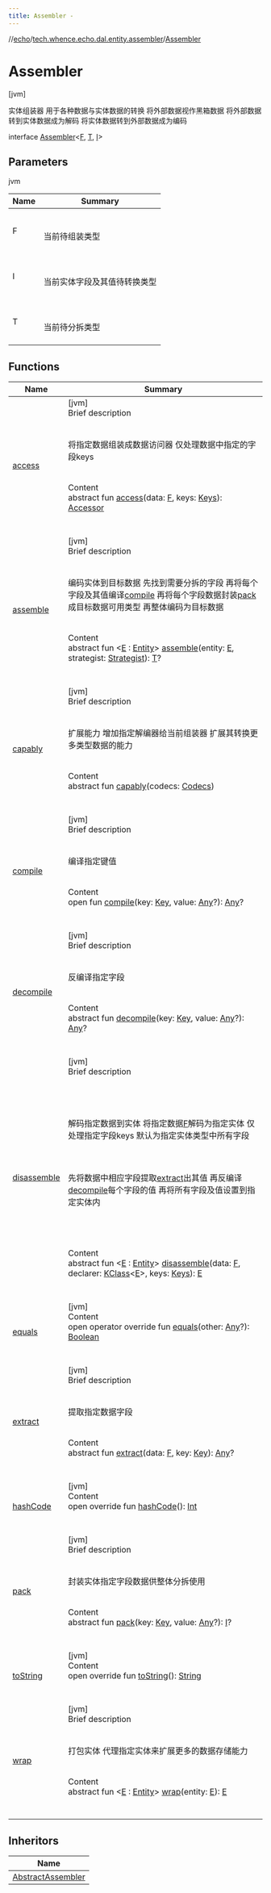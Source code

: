 ```yaml
---
title: Assembler -
---
```

//[echo](../../index.md)/[tech.whence.echo.dal.entity.assembler](../index.md)/[Assembler](index.md)



# Assembler  
 [jvm] 

实体组装器 用于各种数据与实体数据的转换 将外部数据视作黑箱数据 将外部数据转到实体数据成为解码 将实体数据转到外部数据成为编码

interface [Assembler](index.md)<[F](index.md), [T](index.md), [I](index.md)>   


## Parameters  
  
jvm  
  
|  Name|  Summary| 
|---|---|
| F| <br><br>当前待组装类型<br><br>
| I| <br><br>当前实体字段及其值待转换类型<br><br>
| T| <br><br>当前待分拆类型<br><br>
  


## Functions  
  
|  Name|  Summary| 
|---|---|
| [access](access.md)| [jvm]  <br>Brief description  <br><br><br>将指定数据组装成数据访问器 仅处理数据中指定的字段keys<br><br>  <br>Content  <br>abstract fun [access](access.md)(data: [F](index.md), keys: [Keys](../../tech.whence.echo.dal.schema.key/-keys/index.md)): [Accessor](../../tech.whence.echo.container.accessor/-accessor/index.md)  <br><br><br>
| [assemble](assemble.md)| [jvm]  <br>Brief description  <br><br><br>编码实体到目标数据 先找到需要分拆的字段 再将每个字段及其值编译[compile](compile.md) 再将每个字段数据封装[pack](pack.md)成目标数据可用类型 再整体编码为目标数据<br><br>  <br>Content  <br>abstract fun <[E](assemble.md) : [Entity](../../tech.whence.echo.dal.entity/-entity/index.md)> [assemble](assemble.md)(entity: [E](assemble.md), strategist: [Strategist](../../tech.whence.echo.strategy/-strategist/index.md)): [T](index.md)?  <br><br><br>
| [capably](capably.md)| [jvm]  <br>Brief description  <br><br><br>扩展能力 增加指定解编器给当前组装器 扩展其转换更多类型数据的能力<br><br>  <br>Content  <br>abstract fun [capably](capably.md)(codecs: [Codecs](../../tech.whence.echo.codec/-codecs/index.md))  <br><br><br>
| [compile](compile.md)| [jvm]  <br>Brief description  <br><br><br>编译指定键值<br><br>  <br>Content  <br>open fun [compile](compile.md)(key: [Key](../../tech.whence.echo.dal.schema.key/-key/index.md), value: [Any](https://kotlinlang.org/api/latest/jvm/stdlib/kotlin/-any/index.html)?): [Any](https://kotlinlang.org/api/latest/jvm/stdlib/kotlin/-any/index.html)?  <br><br><br>
| [decompile](decompile.md)| [jvm]  <br>Brief description  <br><br><br>反编译指定字段<br><br>  <br>Content  <br>abstract fun [decompile](decompile.md)(key: [Key](../../tech.whence.echo.dal.schema.key/-key/index.md), value: [Any](https://kotlinlang.org/api/latest/jvm/stdlib/kotlin/-any/index.html)?): [Any](https://kotlinlang.org/api/latest/jvm/stdlib/kotlin/-any/index.html)?  <br><br><br>
| [disassemble](disassemble.md)| [jvm]  <br>Brief description  <br><br><br><br><br>解码指定数据到实体 将指定数据[F](index.md)解码为指定实体 仅处理指定字段keys 默认为指定实体类型中所有字段<br><br><br><br>先将数据中相应字段提取[extract](extract.md)出其值 再反编译[decompile](decompile.md)每个字段的值 再将所有字段及值设置到指定实体内<br><br><br><br>  <br>Content  <br>abstract fun <[E](disassemble.md) : [Entity](../../tech.whence.echo.dal.entity/-entity/index.md)> [disassemble](disassemble.md)(data: [F](index.md), declarer: [KClass](https://kotlinlang.org/api/latest/jvm/stdlib/kotlin.reflect/-k-class/index.html)<[E](disassemble.md)>, keys: [Keys](../../tech.whence.echo.dal.schema.key/-keys/index.md)): [E](disassemble.md)  <br><br><br>
| [equals](../../tech.whence.echo.webclient.response.exception/-response-unrecognized-exception/index.md#kotlin/Any/equals/#kotlin.Any?/PointingToDeclaration/)| [jvm]  <br>Content  <br>open operator override fun [equals](../../tech.whence.echo.webclient.response.exception/-response-unrecognized-exception/index.md#kotlin/Any/equals/#kotlin.Any?/PointingToDeclaration/)(other: [Any](https://kotlinlang.org/api/latest/jvm/stdlib/kotlin/-any/index.html)?): [Boolean](https://kotlinlang.org/api/latest/jvm/stdlib/kotlin/-boolean/index.html)  <br><br><br>
| [extract](extract.md)| [jvm]  <br>Brief description  <br><br><br>提取指定数据字段<br><br>  <br>Content  <br>abstract fun [extract](extract.md)(data: [F](index.md), key: [Key](../../tech.whence.echo.dal.schema.key/-key/index.md)): [Any](https://kotlinlang.org/api/latest/jvm/stdlib/kotlin/-any/index.html)?  <br><br><br>
| [hashCode](../../tech.whence.echo.webclient.response.exception/-response-unrecognized-exception/index.md#kotlin/Any/hashCode/#/PointingToDeclaration/)| [jvm]  <br>Content  <br>open override fun [hashCode](../../tech.whence.echo.webclient.response.exception/-response-unrecognized-exception/index.md#kotlin/Any/hashCode/#/PointingToDeclaration/)(): [Int](https://kotlinlang.org/api/latest/jvm/stdlib/kotlin/-int/index.html)  <br><br><br>
| [pack](pack.md)| [jvm]  <br>Brief description  <br><br><br>封装实体指定字段数据供整体分拆使用<br><br>  <br>Content  <br>abstract fun [pack](pack.md)(key: [Key](../../tech.whence.echo.dal.schema.key/-key/index.md), value: [Any](https://kotlinlang.org/api/latest/jvm/stdlib/kotlin/-any/index.html)?): [I](index.md)?  <br><br><br>
| [toString](../../tech.whence.echo.webclient.response.exception/-response-unrecognized-exception/index.md#kotlin/Any/toString/#/PointingToDeclaration/)| [jvm]  <br>Content  <br>open override fun [toString](../../tech.whence.echo.webclient.response.exception/-response-unrecognized-exception/index.md#kotlin/Any/toString/#/PointingToDeclaration/)(): [String](https://kotlinlang.org/api/latest/jvm/stdlib/kotlin/-string/index.html)  <br><br><br>
| [wrap](wrap.md)| [jvm]  <br>Brief description  <br><br><br>打包实体 代理指定实体来扩展更多的数据存储能力<br><br>  <br>Content  <br>abstract fun <[E](wrap.md) : [Entity](../../tech.whence.echo.dal.entity/-entity/index.md)> [wrap](wrap.md)(entity: [E](wrap.md)): [E](wrap.md)  <br><br><br>


## Inheritors  
  
|  Name| 
|---|
| [AbstractAssembler](../-abstract-assembler/index.md)

